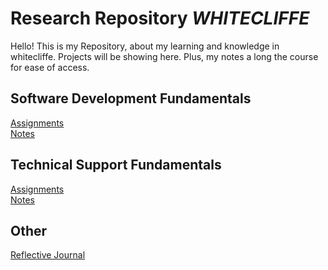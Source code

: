 # **Research Repository** *_WHITECLIFFE_*

Hello! 
This is my Repository, about my learning and knowledge in whitecliffe. Projects will be showing here. Plus, my notes a long the course for ease of access.

## Software Development Fundamentals
[Assignments](./Software-Development/Assignments/) <br>
[Notes](./Software-Development/Notes/)


## Technical Support Fundamentals
[Assignments](./Technical-Support/Assignments/) <br>
[Notes](./Technical-Support/Notes/)

## Other
[Reflective Journal](./Research/Reflective-Journal.md/) <br>
